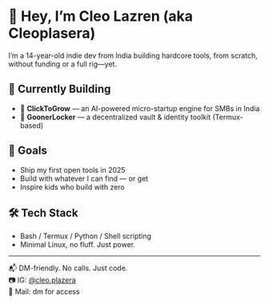 # 👋 Hey, I’m Cleo Lazren (aka Cleoplasera)

I’m a 14-year-old indie dev from India building hardcore tools, from scratch, without funding or a full rig—yet.

## 🔧 Currently Building
- 🚀 **ClickToGrow** — an AI-powered micro-startup engine for SMBs in India  
- 🔐 **GoonerLocker** — a decentralized vault & identity toolkit (Termux-based)

## 🎯 Goals
- Ship my first open tools in 2025  
- Build with whatever I can find — or get  
- Inspire kids who build with zero

## 🛠️ Tech Stack
- Bash / Termux / Python / Shell scripting  
- Minimal Linux, no fluff. Just power.

---

📬 DM-friendly. No calls. Just code.  
📷 IG: [@cleo.plazera](https://instagram.com/cleo.plazera)  
💬 Mail: dm for access